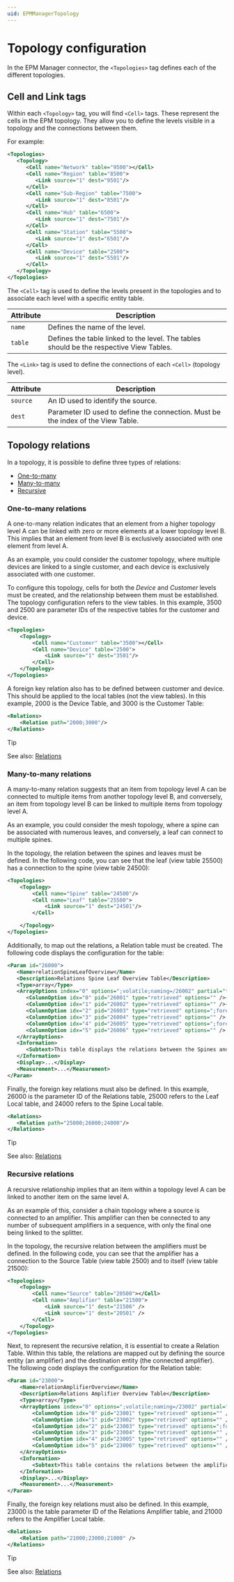 ```yaml
---
uid: EPMManagerTopology
---
```


# Topology configuration

In the EPM Manager connector, the `<Topologies>` tag defines each of the different topologies.

## Cell and Link tags

Within each `<Topology>` tag, you will find `<Cell>` tags. These represent the cells in the EPM topology. They allow you to define the levels visible in a topology and the connections between them.

For example:

```xml
<Topologies>
   <Topology>
      <Cell name="Network" table="9500"></Cell>
      <Cell name="Region" table="8500">
         <Link source="1" dest="9501"/>
      </Cell>
      <Cell name="Sub-Region" table="7500">
         <Link source="1" dest="8501"/>
      </Cell>
      <Cell name="Hub" table="6500">
         <Link source="1" dest="7501"/>
      </Cell>
      <Cell name="Station" table="5500">
         <Link source="1" dest="6501"/>
      </Cell>
      <Cell name="Device" table="2500">
         <Link source="1" dest="5501"/>
      </Cell>
   </Topology>
</Topologies>
```

The `<Cell>` tag is used to define the levels present in the topologies and to associate each level with a specific entity table.

| Attribute | Description                                                                             |
|-----------|-----------------------------------------------------------------------------------------|
| `name`    | Defines the name of the level.                                                          |
| `table`   | Defines the table linked to the level. The tables should be the respective View Tables. |

The `<Link>` tag is used to define the connections of each `<Cell>` (topology level).

| Attribute | Description                                                                      |
|-----------|----------------------------------------------------------------------------------|
| `source`  | An ID used to identify the source.                                               |
| `dest`    | Parameter ID used to define the connection. Must be the index of the View Table. |

## Topology relations

In a topology, it is possible to define three types of relations:

- [One-to-many](#one-to-many-relations)
- [Many-to-many](#many-to-many-relations)
- [Recursive](#recursive-relations)

### One-to-many relations

A one-to-many relation indicates that an element from a higher topology level A can be linked with zero or more elements at a lower topology level B. This implies that an element from level B is exclusively associated with one element from level A.

As an example, you could consider the customer topology, where multiple devices are linked to a single customer, and each device is exclusively associated with one customer.

To configure this topology, cells for both the *Device* and *Customer* levels must be created, and the relationship between them must be established. The topology configuration refers to the view tables. In this example, 3500 and 2500 are parameter IDs of the respective tables for the customer and device.

```xml
<Topologies>
    <Topology>
        <Cell name="Customer" table="3500"></Cell>
        <Cell name="Device" table="2500">
            <Link source="1" dest="3501"/>
        </Cell>
    </Topology>
</Topologies>
```

A foreign key relation also has to be defined between customer and device. This should be applied to the local tables (not the view tables). In this example, 2000 is the Device Table, and 3000 is the Customer Table:

```xml
<Relations>
    <Relation path="2000;3000"/>
</Relations>
```

> [!TIP]
> See also: [Relations](xref:UIComponentsTableRelations)

### Many-to-many relations

A many-to-many relation suggests that an item from topology level A can be connected to multiple items from another topology level B, and conversely, an item from topology level B can be linked to multiple items from topology level A.

As an example, you could consider the mesh topology, where a spine can be associated with numerous leaves, and conversely, a leaf can connect to multiple spines.

In the topology, the relation between the spines and leaves must be defined. In the following code, you can see that the leaf (view table 25500) has a connection to the spine (view table 24500):

```xml
<Topologies>
    <Topology>
        <Cell name="Spine" table="24500"/>
        <Cell name="Leaf" table="25500">
            <Link source="1" dest="24501"/>
        </Cell>

    </Topology>
</Topologies>
```

Additionally, to map out the relations, a Relation table must be created. The following code displays the configuration for the table:

```xml
<Param id="26000">
   <Name>relationSpineLeafOverview</Name>
   <Description>Relations Spine Leaf Overview Table</Description>
   <Type>array</Type>
   <ArrayOptions index="0" options=";volatile;naming=/26002" partial="true:200">
      <ColumnOption idx="0" pid="26001" type="retrieved" options="" /><!-- Index of the row -->
      <ColumnOption idx="1" pid="26002" type="retrieved" options="" /><!-- Name of the relation -->
      <ColumnOption idx="2" pid="26003" type="retrieved" options=";foreignKey=24000" /><!-- Spine ID (Foreign Key to the Spine Local table) -->
      <ColumnOption idx="3" pid="26004" type="retrieved" options="" /> <!-- Name of the Spine-->
      <ColumnOption idx="4" pid="26005" type="retrieved" options=";foreignKey=25000" /><!-- Leaf ID (Foreign Key to the Leaf Local table) -->
      <ColumnOption idx="5" pid="26006" type="retrieved" options="" /> <!-- Name of the Leaf-->
   </ArrayOptions>
   <Information>
      <Subtext>This table displays the relations between the Spines and Leaves.</Subtext>
   </Information>
   <Display>...</Display>
   <Measurement>...</Measurement>
</Param>
```

Finally, the foreign key relations must also be defined. In this example, 26000 is the parameter ID of the Relations table, 25000 refers to the Leaf Local table, and 24000 refers to the Spine Local table.

```xml
<Relations>
   <Relation path="25000;26000;24000"/>
</Relations>
```

> [!TIP]
> See also: [Relations](xref:UIComponentsTableRelations)

### Recursive relations

A recursive relationship implies that an item within a topology level A can be linked to another item on the same level A.

As an example of this, consider a chain topology where a source is connected to an amplifier. This amplifier can then be connected to any number of subsequent amplifiers in a sequence, with only the final one being linked to the splitter.

In the topology, the recursive relation between the amplifiers must be defined. In the following code, you can see that the amplifier has a connection to the Source Table (view table 2500) and to itself (view table 21500):

```xml
<Topologies>
    <Topology>
        <Cell name="Source" table="20500"></Cell>
        <Cell name="Amplifier" table="21500">
            <Link source="1" dest="21506" />
            <Link source="1" dest="20501" />
        </Cell>
    </Topology>
</Topologies>
```

Next, to represent the recursive relation, it is essential to create a Relation Table. Within this table, the relations are mapped out by defining the source entity (an amplifier) and the destination entity (the connected amplifier). The following code displays the configuration for the Relation table:

```xml
<Param id="23000">
    <Name>relationAmplifierOverview</Name>
    <Description>Relations Amplifier Overview Table</Description>
    <Type>array</Type>
    <ArrayOptions index="0" options=";volatile;naming=/23002" partial="true:200">
        <ColumnOption idx="0" pid="23001" type="retrieved" options="" /> <!-- Index of the row -->
        <ColumnOption idx="1" pid="23002" type="retrieved" options="" /> <!-- Name of the relation [Source/Destination] -->
        <ColumnOption idx="2" pid="23003" type="retrieved" options=";foreignKey=21000" />  <!-- Source Amplifier ID (Foreign Key to the Amplifier Local table) -->
        <ColumnOption idx="3" pid="23004" type="retrieved" options="" /> <!-- Source Amplifier Name -->
        <ColumnOption idx="4" pid="23005" type="retrieved" options="" /> <!-- Destination Amplifier ID -->
        <ColumnOption idx="5" pid="23006" type="retrieved" options="" /> <!-- Destination Amplifier Name -->
    </ArrayOptions>
    <Information>
        <Subtext>This table contains the relations between the amplifiers.</Subtext>
    </Information>
    <Display>...</Display>
    <Measurement>...</Measurement>
</Param>
```

Finally, the foreign key relations must also be defined. In this example, 23000 is the table parameter ID of the Relations Amplifier table, and 21000 refers to the Amplifier Local table.

```xml
<Relations>
    <Relation path="21000;23000;21000" />
</Relations>
```

> [!TIP]
> See also: [Relations](xref:UIComponentsTableRelations)

